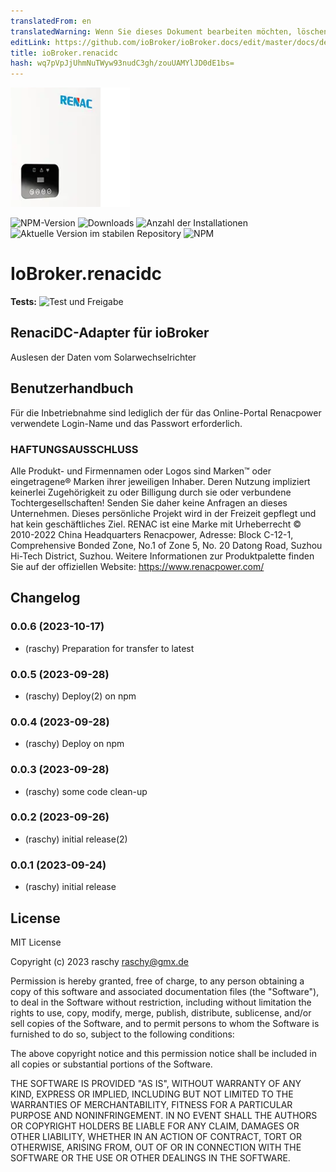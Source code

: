 ```yaml
---
translatedFrom: en
translatedWarning: Wenn Sie dieses Dokument bearbeiten möchten, löschen Sie bitte das Feld "translationsFrom". Andernfalls wird dieses Dokument automatisch erneut übersetzt
editLink: https://github.com/ioBroker/ioBroker.docs/edit/master/docs/de/adapterref/iobroker.renacidc/README.md
title: ioBroker.renacidc
hash: wq7pVpJjUhmNuTWyw93nudC3gh/zouUAMYlJD0dE1bs=
---
```

![Logo](../../../en/adapterref/iobroker.renacidc/admin/renacidc.png)

![NPM-Version](https://img.shields.io/npm/v/iobroker.renacidc.svg)
![Downloads](https://img.shields.io/npm/dm/iobroker.renacidc.svg)
![Anzahl der Installationen](https://iobroker.live/badges/renacidc-installed.svg)
![Aktuelle Version im stabilen Repository](https://iobroker.live/badges/renacidc-stable.svg)
![NPM](https://nodei.co/npm/iobroker.renacidc.png?downloads=true)

# IoBroker.renacidc
**Tests:** ![Test und Freigabe](https://github.com/raschy/ioBroker.renacidc/workflows/Test%20and%20Release/badge.svg)

## RenaciDC-Adapter für ioBroker
Auslesen der Daten vom Solarwechselrichter

## Benutzerhandbuch
Für die Inbetriebnahme sind lediglich der für das Online-Portal Renacpower verwendete Login-Name und das Passwort erforderlich.

### HAFTUNGSAUSSCHLUSS
Alle Produkt- und Firmennamen oder Logos sind Marken™ oder eingetragene® Marken ihrer jeweiligen Inhaber. Deren Nutzung impliziert keinerlei Zugehörigkeit zu oder Billigung durch sie oder verbundene Tochtergesellschaften! Senden Sie daher keine Anfragen an dieses Unternehmen.
Dieses persönliche Projekt wird in der Freizeit gepflegt und hat kein geschäftliches Ziel. RENAC ist eine Marke mit Urheberrecht © 2010-2022 China Headquarters Renacpower, Adresse: Block C-12-1, Comprehensive Bonded Zone, No.1 of Zone 5, No. 20 Datong Road, Suzhou Hi-Tech District, Suzhou.
Weitere Informationen zur Produktpalette finden Sie auf der offiziellen Website: https://www.renacpower.com/

## Changelog
<!--
	Placeholder for the next version (at the beginning of the line):
	### **WORK IN PROGRESS**
-->
### 0.0.6 (2023-10-17)
* (raschy) Preparation for transfer to latest

### 0.0.5 (2023-09-28)
* (raschy) Deploy(2) on npm

### 0.0.4 (2023-09-28)
* (raschy) Deploy on npm

### 0.0.3 (2023-09-28)
* (raschy) some code clean-up

### 0.0.2 (2023-09-26)
* (raschy) initial release(2)

### 0.0.1 (2023-09-24)
* (raschy) initial release

## License
MIT License

Copyright (c) 2023 raschy <raschy@gmx.de>

Permission is hereby granted, free of charge, to any person obtaining a copy
of this software and associated documentation files (the "Software"), to deal
in the Software without restriction, including without limitation the rights
to use, copy, modify, merge, publish, distribute, sublicense, and/or sell
copies of the Software, and to permit persons to whom the Software is
furnished to do so, subject to the following conditions:

The above copyright notice and this permission notice shall be included in all
copies or substantial portions of the Software.

THE SOFTWARE IS PROVIDED "AS IS", WITHOUT WARRANTY OF ANY KIND, EXPRESS OR
IMPLIED, INCLUDING BUT NOT LIMITED TO THE WARRANTIES OF MERCHANTABILITY,
FITNESS FOR A PARTICULAR PURPOSE AND NONINFRINGEMENT. IN NO EVENT SHALL THE
AUTHORS OR COPYRIGHT HOLDERS BE LIABLE FOR ANY CLAIM, DAMAGES OR OTHER
LIABILITY, WHETHER IN AN ACTION OF CONTRACT, TORT OR OTHERWISE, ARISING FROM,
OUT OF OR IN CONNECTION WITH THE SOFTWARE OR THE USE OR OTHER DEALINGS IN THE
SOFTWARE.